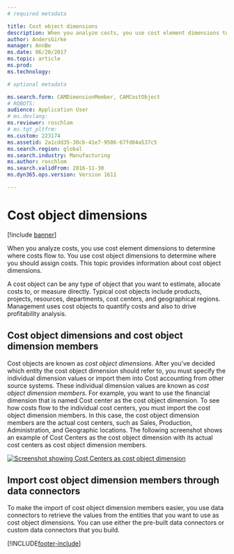 ```yaml
---
# required metadata

title: Cost object dimensions
description: When you analyze costs, you use cost element dimensions to determine where costs flow to. You use cost object dimensions to determine where you should assign costs. This topic provides information about cost object dimensions.
author: AndersGirke
manager: AnnBe
ms.date: 06/20/2017
ms.topic: article
ms.prod: 
ms.technology: 

# optional metadata

ms.search.form: CAMDimensionMember, CAMCostObject
# ROBOTS: 
audience: Application User
# ms.devlang: 
ms.reviewer: roschlom
# ms.tgt_pltfrm: 
ms.custom: 223174
ms.assetid: 2a1cdd35-30cb-41e7-9506-67fd04a537c5
ms.search.region: global
ms.search.industry: Manufacturing
ms.author: roschlom
ms.search.validFrom: 2016-11-30
ms.dyn365.ops.version: Version 1611

---
```


# Cost object dimensions

[!include [banner](../includes/banner.md)]

When you analyze costs, you use cost element dimensions to determine where costs flow to. You use cost object dimensions to determine where you should assign costs. This topic provides information about cost object dimensions.

A cost object can be any type of object that you want to estimate, allocate costs to, or measure directly. Typical cost objects include products, projects, resources, departments, cost centers, and geographical regions. Management uses cost objects to quantify costs and also to drive profitability analysis.

## Cost object dimensions and cost object dimension members
Cost objects are known as *cost object dimensions*. After you’ve decided which entity the cost object dimension should refer to, you must specify the individual dimension values or import them into Cost accounting from other source systems. These individual dimension values are known as *cost object dimension members*. For example, you want to use the financial dimension that is named Cost center as the cost object dimension. To see how costs flow to the individual cost centers, you must import the cost object dimension members. In this case, the cost object dimension members are the actual cost centers, such as Sales, Production, Administration, and Geographic locations. The following screenshot shows an example of Cost Centers as the cost object dimension with its actual cost centers as cost object dimension members. 

[![Screenshot showing Cost Centers as cost object dimension](./media/cost-object-dimensions.png)](./media/cost-object-dimensions.png)

## Import cost object dimension members through data connectors
To make the import of cost object dimension members easier, you use data connectors to retrieve the values from the entities that you want to use as cost object dimensions. You can use either the pre-built data connectors or custom data connectors that you build.





[!INCLUDE[footer-include](../../includes/footer-banner.md)]